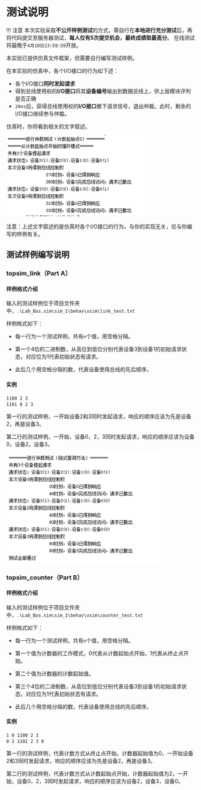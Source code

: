 # 测试说明

!!! 注意
	本次实验采取**不公开样例测试**的方式，需自行在**本地进行充分测试**后，再将代码提交至服务器测试，**每人仅有5次提交机会，最终成绩取最高分**。 在线测试将最晚于`4月10日23:59:59`开放。

本实验已提供仿真文件框架，但需要自行编写测试样例。

在本实验的仿真中，各个I/O接口的行为如下述：

- 各个I/O接口**同时发起请求**
- 得到总线使用权的**I/O接口**将其**设备编号**输出到数据总线上，供上层模块评判是否正确
- `20ns`后，获得总线使用权的**I/O接口**撤下请求信号，退出仲裁。此时，剩余的I/O接口继续参与仲裁。

仿真时，你将看到相关的文字叙述。

![image-20200405000557308](实验2：总线判优控制.assets/image-20200405000557308.png)

注意：上述文字叙述的是仿真时各个I/O接口的行为，与你的实现无关，仅与你编写的样例有关。

## 测试样例编写说明

### topsim_link（Part A）

#### 样例格式介绍

输入的测试样例位于项目文件夹中，`.\Lab_Bus.sim\sim_1\behav\xsim\link_test.txt`

样例格式如下：

- 每一行为一个测试样例，共有`n`个值，用空格分隔。

- 第一个4位的二进制数，从高位到低位分别代表设备3到设备1的初始请求状态，对应位为1代表初始状态有请求。
- 此后几个用空格分隔的数，代表设备使用总线的先后顺序。

#### 实例

```
1100 2 3
1101 0 2 3
```

第一行的测试样例，一开始设备2和3同时发起请求，响应的顺序应该为先是设备2，再是设备3。

第二行的测试样例，一开始，设备0，2，3同时发起请求，响应的顺序应该为设备0，设备2，设备3。

![image-20200405113937388](实验2：总线判优控制.assets/image-20200405113937388.png)

### topsim_counter（Part B）

#### 样例格式介绍

输入的测试样例位于项目文件夹中，`.\Lab_Bus.sim\sim_1\behav\xsim\counter_test.txt`

样例格式如下：

- 每一行为一个测试样例，共有`n`个值，用空格分隔。

- 第一个值为计数器的工作模式，0代表从计数起始点开始，1代表从终止点开始。

- 第二个值为计数器的计数起始值。

- 第三个4位的二进制数，从高位到低位分别代表设备3到设备1的初始请求状态，对应位为1代表初始状态有请求。

- 此后几个用空格分隔的数，代表设备使用总线的先后顺序。

#### 实例

```
1 0 1100 2 3
0 2 1101 2 3 0
```

第一行的测试样例，代表计数方式从终止点开始，计数器起始值为0，一开始设备2和3同时发起请求，响应的顺序应该为先是设备2，再是设备3。

第二行的测试样例，代表计数方式从计数起始点开始，计数器起始值为2，一开始，设备0，2，3同时发起请求，响应的顺序应该为设备2，设备3，设备0。

